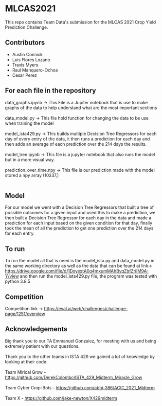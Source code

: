# MLCAS2021
This repo contains Team Data's submission for the MLCAS 2021 Crop Yield Prediction Challenge.

## Contributors
 - Austin Connick
 - Luis Flores Lozano
 - Travis Myers
 - Raul Manquero-Ochoa
 - Cesar Perez

## For each file in the repository 
data_graphs.ipynb -> This File is a Jupiter notebook that is use to make graphs of the data to help understand what are the most important sections <br><br>
data_model.py -> This file hold function for changing the data to be use when training the model <br><br>
model_ista429.py -> This builds multiple Decision Tree Regressors for each day of every entry of the data, it then runs a prediction for each day and then adds an average of each prediction over the 214 days the results. <br><br>
model_tree.ipynb -> This file is a jupyter notebook that also runs the model but in a more visual way. <br><br>
prediction_over_time.npy -> This file is our prediction made with the model stored a npy array (10337,) <br><br>

## Model 
For our model we went with a Decision Tree Regressors that built a tree of possible outcomes for a given input and used this to make a prediction, we then built a Decision Tree Regressor for each day in the data and made a prediction for each input based on the given condition for that day, finally took the mean of all the prediction to get one prediction over the 214 days for each entry.

## To run
To run the model all that is need is the model_ista.py and data_model.py in the same working directory as well as the data that can be found at link-> https://drive.google.com/file/d/1DoyextA0q4mxumMAhBvqZbfZriIM9A-Y/view
and then run the model_ista429.py file, the program was tested with python 3.8.5
## Competition
Competition link -> https://eval.ai/web/challenges/challenge-page/1251/overview

## Acknowledgements 
Big thank you to our TA Emmanuel Gonzalez, for meeting with us and being extremely patient with our questions.<br><br>
Thank you to the other teams in ISTA 429 we gained a lot of knowledge by looking at their code:<br><br>
Team Mirical Grow - https://github.com/DerekColombo/ISTA_429_Midterm_Miracle_Grow<br><br>
Team Cyber Crop-Bots - https://github.com/abhi-386/ACIC_2021_Midterm<br><br>
Team X - https://github.com/jake-newton/X429midterm<br><br>

